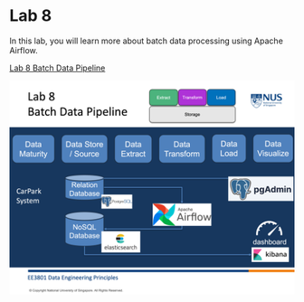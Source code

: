 # Lab 8

In this lab, you will learn more about batch data processing using Apache Airflow. 

[Lab 8 Batch Data Pipeline](./lab8%20batch_data_pipeline.md)

<img src="image/week8_image28.png">